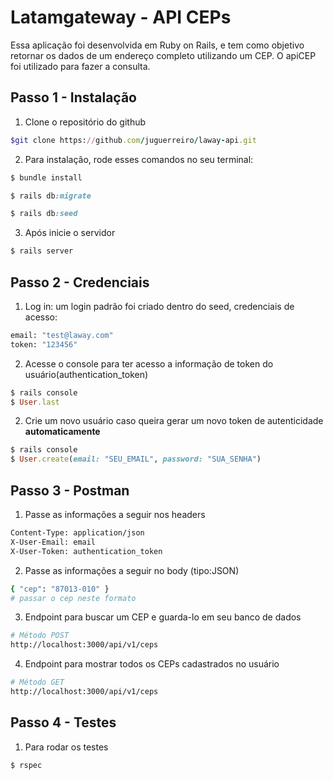 # Latamgateway - API CEPs
Essa aplicação foi desenvolvida em Ruby on Rails, e tem como objetivo retornar os dados de um endereço completo utilizando um CEP. 
O apiCEP foi utilizado para fazer a consulta.

## Passo 1 - Instalação
1. Clone o repositório do github
```ruby
$git clone https://github.com/juguerreiro/laway-api.git
```

2. Para instalação, rode esses comandos no seu terminal:

```ruby
$ bundle install
```
```ruby
$ rails db:migrate
```
```ruby
$ rails db:seed
```

3. Após inicie o servidor
```ruby
$ rails server
```

## Passo 2 - Credenciais
1. Log in: um login padrão foi criado dentro do seed, credenciais de acesso:

```sh
email: "test@laway.com"
token: "123456"
```
2. Acesse o console para ter acesso a informação de token do usuário(authentication_token)
```ruby
$ rails console
$ User.last
```

2. Crie um novo usuário caso queira gerar um novo token de autenticidade **automaticamente**
```ruby
$ rails console
$ User.create(email: "SEU_EMAIL", password: "SUA_SENHA")
```

## Passo 3 - Postman
1. Passe as informações a seguir nos headers
```sh                                   
Content-Type: application/json     
X-User-Email: email         
X-User-Token: authentication_token                 
```
2. Passe as informações a seguir no body (tipo:JSON)
```sh
{ "cep": "87013-010" }
# passar o cep neste formato
```
3. Endpoint para buscar um CEP e guarda-lo em seu banco de dados
```sh
# Método POST
http://localhost:3000/api/v1/ceps
```
4. Endpoint para mostrar todos os CEPs cadastrados no usuário
```sh
# Método GET
http://localhost:3000/api/v1/ceps
```

## Passo 4 - Testes
1. Para rodar os testes 
```ruby
$ rspec
```
